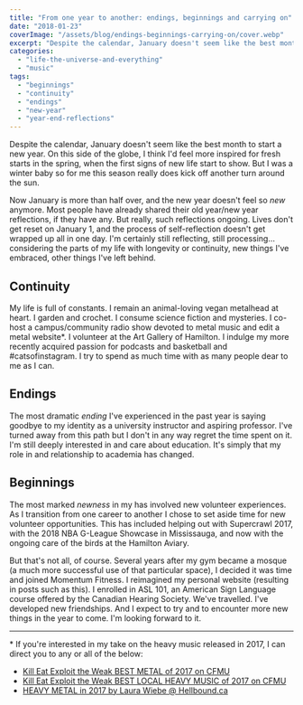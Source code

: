 ```yaml
---
title: "From one year to another: endings, beginnings and carrying on"
date: "2018-01-23"
coverImage: "/assets/blog/endings-beginnings-carrying-on/cover.webp"
excerpt: "Despite the calendar, January doesn't seem like the best month to start a new year. On this side of the globe, I think I'd feel more inspired for fresh starts in the spring, when the first signs of new life start to show…"
categories:
  - "life-the-universe-and-everything"
  - "music"
tags:
  - "beginnings"
  - "continuity"
  - "endings"
  - "new-year"
  - "year-end-reflections"
---
```


Despite the calendar, January doesn't seem like the best month to start a new year. On this side of the globe, I think I'd feel more inspired for fresh starts in the spring, when the first signs of new life start to show. But I was a winter baby so for me this season really does kick off another turn around the sun.

Now January is more than half over, and the new year doesn't feel so _new_ anymore. Most people have already shared their old year/new year reflections, if they have any. But really, such reflections ongoing. Lives don't get reset on January 1, and the process of self-reflection doesn't get wrapped up all in one day. I'm certainly still reflecting, still processing... considering the parts of my life with longevity or continuity, new things I've embraced, other things I've left behind.

## Continuity

My life is full of constants. I remain an animal-loving vegan metalhead at heart. I garden and crochet. I consume science fiction and mysteries. I co-host a campus/community radio show devoted to metal music and edit a metal website\*. I volunteer at the Art Gallery of Hamilton. I indulge my more recently acquired passion for podcasts and basketball and #catsofinstagram. I try to spend as much time with as many people dear to me as I can.

## Endings

The most dramatic _ending_ I've experienced in the past year is saying goodbye to my identity as a university instructor and aspiring professor. I've turned away from this path but I don't in any way regret the time spent on it. I'm still deeply interested in and care about education. It's simply that my role in and relationship to academia has changed.

## Beginnings

The most marked _newness_ in my has involved new volunteer experiences. As I transition from one career to another I chose to set aside time for new volunteer opportunities. This has included helping out with Supercrawl 2017, with the 2018 NBA G-League Showcase in Mississauga, and now with the ongoing care of the birds at the Hamilton Aviary.

But that's not all, of course. Several years after my gym became a mosque (a much more successful use of that particular space), I decided it was time and joined Momentum Fitness. I reimagined my personal website (resulting in posts such as this). I enrolled in ASL 101, an American Sign Language course offered by the Canadian Hearing Society. We've travelled. I've developed new friendships. And I expect to try and to encounter more new things in the year to come. I'm looking forward to it.

* * *

\* If you're interested in my take on the heavy music released in 2017, I can direct you to any or all of the below:
* [Kill Eat Exploit the Weak BEST METAL of 2017 on CFMU](http://cfmu.ca/episodes/6708-kill-eat-exploit-the-weak-episode-for-2018-01-11-best-of-2017)
* [Kill Eat Exploit the Weak BEST LOCAL HEAVY MUSIC of 2017 on CFMU](http://cfmu.ca/episodes/6824-kill-eat-exploit-the-weak-episode-for-2018-01-18-local-metal-of-2017)
* [HEAVY METAL in 2017 by Laura Wiebe @ Hellbound.ca](http://hellbound.ca/2017/12/heavy-metal-2017-laura-wiebe/)
